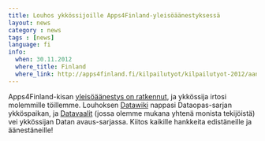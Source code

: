 ```yaml
---
title: Louhos ykkössijoille Apps4Finland-yleisöäänestyksessä
layout: news
category : news
tags : [news]
language: fi
info:
  when: 30.11.2012
  where_title: Finland
  where_link: http://apps4finland.fi/kilpailutyot/kilpailutyot-2012/aanestystulokset/
---
```


Apps4Finland-kisan [yleisöäänestys on
ratkennut](http://apps4finland.fi/kilpailutyot/kilpailutyot-2012/aanestystulokset/),
ja ykkössija irtosi molemmille töillemme. Louhoksen
[Datawiki](http://louhos.github.com/datawiki/) nappasi Dataopas-sarjan
ykköspaikan, ja [Datavaalit](http://www.datavaalit.fi) (jossa olemme
mukana yhtenä monista tekijöistä) vei ykkössijan Datan avaus-sarjassa.
Kiitos kaikille hankkeita edistäneille ja äänestäneille!





